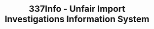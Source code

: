 ---
layout: default
bigquery: https://console.cloud.google.com/bigquery?p=patents-public-data&d=usitc_investigations&page=dataset&project=sheets-management-319211
citation: US International Trade Commission 337Info Unfair Import Investigations Information
  System
contributors: US International Trade Comission
cost: None
description: US International Trade Commission 337Info Unfair Import Investigations
  Information System contains data on investigations done under Section 337. Section
  337 declares the infringement of certain statutory intellectual property rights
  and other forms of unfair competition in import trade to be unlawful practices.
  Most Section 337 investigations involve allegations of patent or registered trademark
  infringement.
documentation: FAQ and tutorial available on the site
last_edit: Mon, 04 Apr 2022 19:10:40 GMT
location: https://pubapps2.usitc.gov/337external/
maintained_by: US International Trade Comission
schema_fields: '[''respondent'', ''dateComplaintFiled'', ''patentNumbers'', ''teoIdIssueDate'',
  ''dateCreated'', ''scheduledStartDateEvidHear'', ''id'', ''targetDate'', ''currentStatus'',
  ''reportingRequirements'', ''cafcAppeals'', ''finalIdOnViolationDue'', ''actualStartDateEvidHear'',
  ''copyrightNumbers'', ''teoReliefGranted'', ''investigationNo'', ''publication_number'',
  ''currentActiveALJ'', ''lastUpdated'', ''teoIdDueDate'', ''markmanHearing'', ''dateOfPublicationFrNotice'',
  ''actualEndDateEvidHear'', ''trademarkNumbers'', ''complainant'', ''patentNumber'',
  ''gcAttorney'', ''internalRemand'', ''docketNo'', ''endDateMarkmanHearing'', ''scheduledEndDateEvidHear'',
  ''teoProceedingInvolved'', ''investigationTermDate'', ''ouiiAttorney'', ''htsNumbers'',
  ''finalIdOnViolationIssue'', ''finalDetViolation'', ''ouiiParticipation'', ''startDateMarkmanHearing'',
  ''aljAssigned'', ''finalDetNoViolation'', ''invUnfairAct'', ''title'', ''issueDateOtherNonFinal'',
  ''investigationType'']'
shortname: unfair_import_investigations
tags:
- import
- legal
- trade
timeframe: 2008-2021 (prior to 2008 downloadable as a JSON file)
title: 337Info - Unfair Import Investigations Information System
uuid: 2721f5ec-e599-4890-9265-9706719fc71e
---
